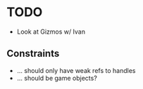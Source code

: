 TODO
====

* Look at Gizmos w/ Ivan

Constraints
-----------

* ... should only have weak refs to handles
* ... should be game objects?

